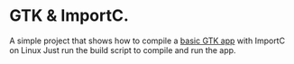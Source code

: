 # GTK & ImportC.

A simple project that shows how to compile a [basic GTK app](https://www.gtk.org/docs/getting-started/hello-world/) with ImportC on Linux
Just run the build script to compile and run the app.
